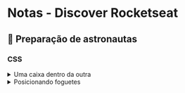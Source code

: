 # Notas - Discover Rocketseat

## 📌 Preparação de astronautas
### CSS
<details>
<summary>Uma caixa dentro da outra</summary>

  - **Box Sizing**
    - No CSS seguimos um _Box model_ (modelo de caixa).
    - O _Box Sizing_ (Tamanho da caixa), por padrão, é _Box content_ (Conteúdo da caixa), ou seja, tamanho em relação ao conteúdo.
    - O _Border-box_ (Caixa pela borda), torna o tamanho da caixa medido pela borda e não mais pelo conteúdo.
  - **Display-block-inline**
    - display-block: por padrão a maioria dos elementos.
      - Elementos um abaixo do outro
      - Width e height são respeitados
      - Padding, margin, border funcionam normalmente
    - display-inline: em linha (elemento de \<strong>, \<span>, \<a> e \<em>)
      - Elementos um ao lado do outro
      - Width e height NÃO são respeitados
      - Padding, margin, border funcionam somente na horizontal
  - **Margin**
    - propriedades: margin-top, margin-right, margin-bottom, margin-left
    - valores: length, percentagem, auto
    - auto: por padão ajusta marens laterais
    - margin collapys: quando a margin bottom sobrepõe o margin top
    - shorthand (agrupamento):
      - maring: 12px(top) 12px(right) 0(bottom) 12px(left);
      - margin: 12px(top) 10px(right-left) 0(bottom);
      - margin: 8px(top-bottom) 10px(right-left);
      - margin: 10px(todos lados)

  
</details>


<details>
<summary>Posicionando foguetes</summary>

  
  
</details>
